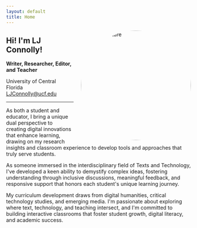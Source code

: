 ```yaml
---
layout: default
title: Home
---
```


<img src="{{ '/assets/img/prof_pic.jpg' | relative_url }}" alt="Profile Picture" width="300" style="float: right; margin-left: 20px; border-radius: 50%;">

## Hi! I'm LJ Connolly!

**Writer, Researcher, Editor, and Teacher**

University of Central Florida  
[LJConnolly@ucf.edu](mailto:LJConnolly@ucf.edu)

---


As both a student and educator, I bring a unique dual perspective to creating digital innovations that enhance learning, drawing on my research insights and classroom experience to develop tools and approaches that truly serve students.

As someone immersed in the interdisciplinary field of Texts and Technology, I've developed a keen ability to demystify complex ideas, fostering understanding through inclusive discussions, meaningful feedback, and responsive support that honors each student's unique learning journey.

My curriculum development draws from digital humanities, critical technology studies, and emerging media. I'm passionate about exploring where text, technology, and teaching intersect, and I'm committed to building interactive classrooms that foster student growth, digital literacy, and academic success.
